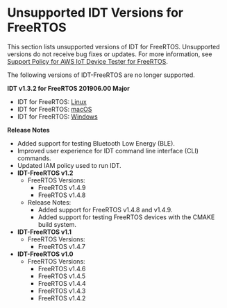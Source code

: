 # Unsupported IDT Versions for FreeRTOS<a name="idt-unsupported-versions-afr"></a>

This section lists unsupported versions of IDT for FreeRTOS\. Unsupported versions do not receive bug fixes or updates\. For more information, see [Support Policy for AWS IoT Device Tester for FreeRTOS](idt-support-policy.md)\.

The following versions of IDT\-FreeRTOS are no longer supported\.

**IDT v1\.3\.2 for FreeRTOS 201906\.00 Major**
+ IDT for FreeRTOS: [Linux](https://d232ctwt5kahio.cloudfront.net/afr/devicetester_afreertos_linux_1.3.2.zip)
+ IDT for FreeRTOS: [macOS](https://d232ctwt5kahio.cloudfront.net/afr/devicetester_afreertos_mac_1.3.2.zip)
+ IDT for FreeRTOS: [Windows](https://d232ctwt5kahio.cloudfront.net/afr/devicetester_afreertos_win_1.3.2.zip)

**Release Notes**
+ Added support for testing Bluetooth Low Energy \(BLE\)\.
+ Improved user experience for IDT command line interface \(CLI\) commands\.
+ Updated IAM policy used to run IDT\. 
+ **IDT\-FreeRTOS v1\.2**
  + FreeRTOS Versions:
    + FreeRTOS v1\.4\.9
    + FreeRTOS v1\.4\.8
  + Release Notes:
    + Added support for FreeRTOS v1\.4\.8 and v1\.4\.9\.
    + Added support for testing FreeRTOS devices with the CMAKE build system\.
+ **IDT\-FreeRTOS v1\.1**
  + FreeRTOS Versions:
    + FreeRTOS v1\.4\.7
+ **IDT\-FreeRTOS v1\.0**
  + FreeRTOS Versions:
    + FreeRTOS v1\.4\.6
    + FreeRTOS v1\.4\.5
    + FreeRTOS v1\.4\.4
    + FreeRTOS v1\.4\.3
    + FreeRTOS v1\.4\.2